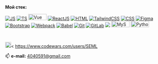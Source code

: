 <strong> Мой стек:</strong>
<br>

<a target="_blank" rel="noopener noreferrer" href="#"><img src="https://img.shields.io/badge/javascript-%23323330.svg?style=for-the-badge&logo=javascript&logoColor=%23F7DF1E)" alt="JS"  style="max-width: 100%;"></a>
<a target="_blank" rel="noopener noreferrer" href="#"><img src="https://img.shields.io/badge/typescript-%23007ACC.svg?style=for-the-badge&logo=typescript&logoColor=white" alt="TS" style="max-width: 100%;"></a>
<a target="_blank" rel="noopener noreferrer" href="#"><img src="https://img.shields.io/badge/vuejs-%2335495e.svg?style=for-the-badge&logo=vuedotjs&logoColor=%234FC08D" alt="Vue" style="height: 20px; width: 59px;"></a>
<a target="_blank" rel="noopener noreferrer" href="#"><img src="https://img.shields.io/badge/react-%2320232a.svg?style=for-the-badge&logo=react&logoColor=%2361DAFB" alt="ReactJS" style="max-width: 100%;"></a>
<a target="_blank" rel="noopener noreferrer" href="#"><img src="https://img.shields.io/badge/html5-%23E34F26.svg?style=for-the-badge&logo=html5&logoColor=white" alt="HTML" style="max-width: 100%;"></a>
<a target="_blank" rel="noopener noreferrer" href="#"><img src="https://img.shields.io/badge/tailwindcss-%2338B2AC.svg?style=for-the-badge&logo=tailwind-css&logoColor=white" alt="TailwindCSS" style="max-width: 100%;"/></a>
<a target="_blank" rel="noopener noreferrer" href="#"><img src="https://img.shields.io/badge/css3-%231572B6.svg?style=for-the-badge&logo=css3&logoColor=white" alt="CSS" style="max-width: 100%;"/></a>
<a target="_blank" rel="noopener noreferrer" href="#"><img src="https://img.shields.io/badge/figma-%23F24E1E.svg?style=for-the-badge&logo=figma&logoColor=white" alt="Figma"  style="max-width: 100%;"></a>
<a target="_blank" rel="noopener noreferrer" href="#"><img src="https://img.shields.io/badge/bootstrap-%238511FA.svg?style=for-the-badge&logo=bootstrap&logoColor=white" alt="Bootstrap" style="max-width: 100%;"></a>
<a target="_blank" rel="noopener noreferrer" href="#"><img src="https://img.shields.io/badge/webpack-%238DD6F9.svg?style=for-the-badge&logo=webpack&logoColor=black" alt="Webpack"  style="max-width: 100%;"></a>
<a target="_blank" rel="noopener noreferrer" href="#"><img src="https://img.shields.io/badge/Babel-F9DC3e?style=for-the-badge&logo=babel&logoColor=black" alt="Babel" style="max-width: 100%;"></a>
<a target="_blank" rel="noopener noreferrer" href="#"><img src="https://img.shields.io/badge/git-%23F05033.svg?style=for-the-badge&logo=git&logoColor=white" alt="Git" style="max-width: 100%;"></a>
<a target="_blank" rel="noopener noreferrer" href="#"><img src="https://img.shields.io/badge/gitlab-%23181717.svg?style=for-the-badge&logo=gitlab&logoColor=white" alt="GitLab"  style="max-width: 100%;"></a>
<a target="_blank" rel="noopener noreferrer" href="#" alt="Trello" style="max-width: 100%;"><img src="https://img.shields.io/badge/Trello-%23026AA7.svg?style=for-the-badge&logo=Trello&logoColor=white"></a>
<a target="_blank" rel="noopener noreferrer" href="#"><img src="https://img.shields.io/badge/mysql-%2300f.svg?style=for-the-badge&logo=mysql&logoColor=white" alt="MySQL" style="height: 20px; width: 59px;"></a>
<a target="_blank" rel="noopener noreferrer" href="#"><img src="https://img.shields.io/badge/python-3670A0?style=for-the-badge&logo=python&logoColor=ffdd54" alt="Python" style="height: 20px; width: 59px;"></a>

<br>

<img src="https://img.shields.io/badge/Codewars-B1361E?style=for-the-badge&logo=codewars&logoColor=grey" alt="CodeWars" style="width: 19px;">< <a target="_blank" rel="noopener noreferrer"	href="https://www.codewars.com/users/SEML">https://www.codewars.com/users/SEML</a>

📫 <strong> e-mail:</strong> 4040591@gmail.com
